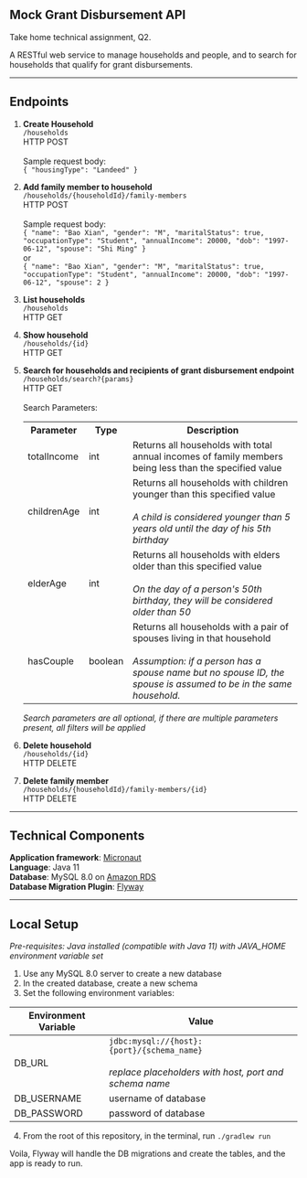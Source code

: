 ## Mock Grant Disbursement API

Take home technical assignment, Q2.

A RESTful web service to manage households and people, and to search for households that qualify for grant disbursements.

---

## Endpoints

1. **Create Household**<br>`/households`<br>HTTP POST<br><br>Sample request body:<br>
   `{
   "housingType": "Landeed"
   }`
   

2. **Add family member to household** <br> `/households/{householdId}/family-members`<br>HTTP POST<br><br>Sample request body:<br>
    `{
    "name": "Bao Xian",
    "gender": "M",
    "maritalStatus": true,
    "occupationType": "Student",
    "annualIncome": 20000,
    "dob": "1997-06-12",
    "spouse": "Shi Ming"
    }
    ` <br> or <br>
   `{
   "name": "Bao Xian",
   "gender": "M",
   "maritalStatus": true,
   "occupationType": "Student",
   "annualIncome": 20000,
   "dob": "1997-06-12",
   "spouse": 2
   }`
   

3. **List households** <br> `/households`<br>HTTP GET<br>


4. **Show household** <br> `/households/{id}`<br>HTTP GET<br>


5. **Search for households and recipients of grant disbursement endpoint**<br>`/households/search?{params}`<br>HTTP GET<br><br>
    Search Parameters:
   <table>
   <tr>
   <th>Parameter</th><th>Type</th><th>Description</th>
   </tr>
   <tr>
   <td>totalIncome</td><td>int</td><td>Returns all households with total annual incomes of family members being less than the specified value</td>
   </tr>
   <tr>
   <td>childrenAge</td><td>int</td><td>Returns all households with children younger than this specified value<br><br><i>A child is considered younger than 5 years old until the day of his 5th birthday</i></td>
   </tr>
   <tr>
   <td>elderAge</td><td>int</td><td>Returns all households with elders older than this specified value<br><br><i>On the day of a person's 50th birthday, they will be considered older than 50</i></td>
   </tr>
   <tr>
   <td>hasCouple</td><td>boolean</td><td>Returns all households with a pair of spouses living in that household<br><br><i>Assumption: if a person has a spouse name but no spouse ID, the spouse is assumed to be in the same household.</i></td>
   </tr>
   </table>
   <i>Search parameters are all optional, if there are multiple parameters present, all filters will be applied</i>


6. **Delete household**<br> `/households/{id}`<br>HTTP DELETE<br>


7. **Delete family member**<br> `/households/{householdId}/family-members/{id}`<br>HTTP DELETE<br>

---

## Technical Components

**Application framework**: [Micronaut](https://micronaut.io/) <br>
**Language**: Java 11 <br>
**Database**: MySQL 8.0 on [Amazon RDS](https://aws.amazon.com/rds/) <br>
**Database Migration Plugin**: [Flyway](https://flywaydb.org/) <br>

---

## Local Setup

*Pre-requisites: Java installed (compatible with Java 11) with JAVA_HOME environment variable set*

1. Use any MySQL 8.0 server to create a new database
2. In the created database, create a new schema
3. Set the following environment variables:

|  Environment Variable | Value  |
|---|---|
|  DB_URL |  `jdbc:mysql://{host}:{port}/{schema_name}`<br><br>*replace placeholders with host, port and schema name* |
|  DB_USERNAME |  username of database |
| DB_PASSWORD  | password of database  |
4. From the root of this repository, in the terminal, run `./gradlew run`

Voila, Flyway will handle the DB migrations and create the tables, and the app is ready to run.
